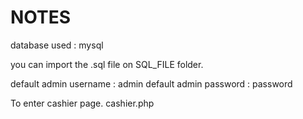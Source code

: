 # NOTES

database used : mysql

you can import the .sql file on SQL_FILE folder.

default admin username : admin
default admin password : password


To enter cashier page. 
cashier.php
